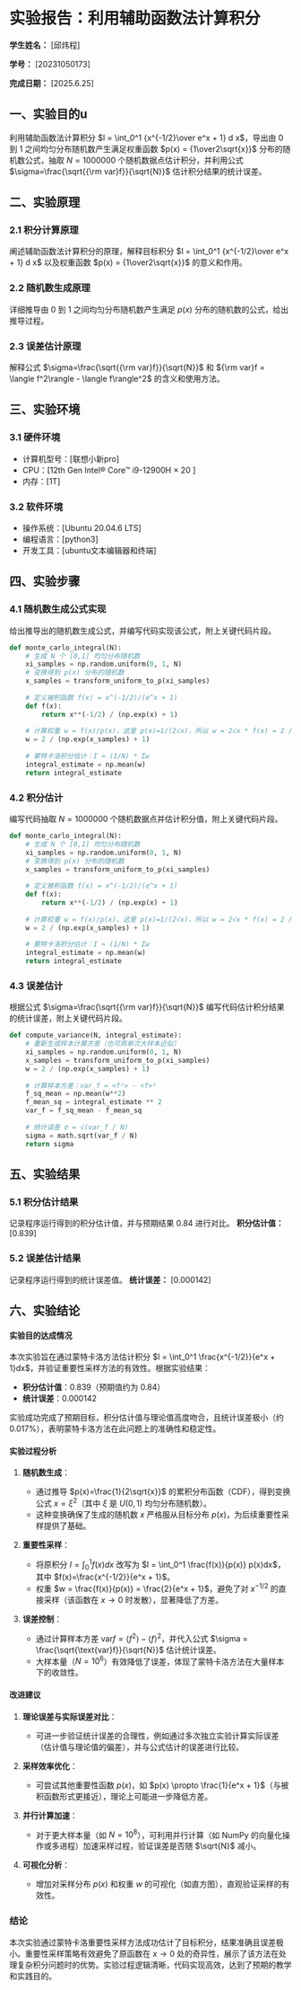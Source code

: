       
# 实验报告：利用辅助函数法计算积分

**学生姓名：** [邱炜程] 

**学号：** [20231050173] 

**完成日期：** [2025.6.25]

## 一、实验目的u
利用辅助函数法计算积分 $I = \int_0^1 {x^{-1/2}\over e^x + 1} d x$，导出由 0 到 1 之间均匀分布随机数产生满足权重函数 $p(x) = {1\over2\sqrt{x}}$ 分布的随机数公式，抽取 $N = 1000000$ 个随机数据点估计积分，并利用公式 $\sigma=\frac{\sqrt{{\rm var}f}}{\sqrt{N}}$ 估计积分结果的统计误差。

## 二、实验原理
### 2.1 积分计算原理
阐述辅助函数法计算积分的原理，解释目标积分 $I = \int_0^1 {x^{-1/2}\over e^x + 1} d x$ 以及权重函数 $p(x) = {1\over2\sqrt{x}}$ 的意义和作用。

### 2.2 随机数生成原理
详细推导由 0 到 1 之间均匀分布随机数产生满足 $p(x)$ 分布的随机数的公式，给出推导过程。

### 2.3 误差估计原理
解释公式 $\sigma=\frac{\sqrt{{\rm var}f}}{\sqrt{N}}$ 和 ${\rm var}f = \langle f^2\rangle - \langle f\rangle^2$ 的含义和使用方法。

## 三、实验环境
### 3.1 硬件环境
- 计算机型号：[联想小新pro]
- CPU：[12th Gen Intel® Core™ i9-12900H × 20 ]
- 内存：[1T]

### 3.2 软件环境
- 操作系统：[Ubuntu 20.04.6 LTS]
- 编程语言：[python3]
- 开发工具：[ubuntu文本编辑器和终端]

## 四、实验步骤
### 4.1 随机数生成公式实现
给出推导出的随机数生成公式，并编写代码实现该公式，附上关键代码片段。
```python
def monte_carlo_integral(N):
    # 生成 N 个 [0,1] 均匀分布随机数
    xi_samples = np.random.uniform(0, 1, N)  
    # 变换得到 p(x) 分布的随机数
    x_samples = transform_uniform_to_p(xi_samples)  
    
    # 定义被积函数 f(x) = x^(-1/2)/(e^x + 1)
    def f(x):
        return x**(-1/2) / (np.exp(x) + 1)
    
    # 计算权重 w = f(x)/p(x)，这里 p(x)=1/(2√x)，所以 w = 2√x * f(x) = 2 / (e^x + 1)
    w = 2 / (np.exp(x_samples) + 1)  
    
    # 蒙特卡洛积分估计：I ≈ (1/N) * Σw
    integral_estimate = np.mean(w)  
    return integral_estimate
```

### 4.2 积分估计
编写代码抽取 $N = 1000000$ 个随机数据点并估计积分值，附上关键代码片段。
```python
def monte_carlo_integral(N):
    # 生成 N 个 [0,1] 均匀分布随机数
    xi_samples = np.random.uniform(0, 1, N)  
    # 变换得到 p(x) 分布的随机数
    x_samples = transform_uniform_to_p(xi_samples)  
    
    # 定义被积函数 f(x) = x^(-1/2)/(e^x + 1)
    def f(x):
        return x**(-1/2) / (np.exp(x) + 1)
    
    # 计算权重 w = f(x)/p(x)，这里 p(x)=1/(2√x)，所以 w = 2√x * f(x) = 2 / (e^x + 1)
    w = 2 / (np.exp(x_samples) + 1)  
    
    # 蒙特卡洛积分估计：I ≈ (1/N) * Σw
    integral_estimate = np.mean(w)  
    return integral_estimate

```

### 4.3 误差估计
根据公式 $\sigma=\frac{\sqrt{{\rm var}f}}{\sqrt{N}}$ 编写代码估计积分结果的统计误差，附上关键代码片段。
```python
def compute_variance(N, integral_estimate):
    # 重新生成样本计算方差（也可用单次大样本近似）
    xi_samples = np.random.uniform(0, 1, N)
    x_samples = transform_uniform_to_p(xi_samples)
    w = 2 / (np.exp(x_samples) + 1)
    
    # 计算样本方差：var_f = <f²> - <f>²
    f_sq_mean = np.mean(w**2)
    f_mean_sq = integral_estimate ** 2
    var_f = f_sq_mean - f_mean_sq  
    
    # 统计误差 σ = √(var_f / N)
    sigma = math.sqrt(var_f / N)  
    return sigma

```

## 五、实验结果
### 5.1 积分估计结果
记录程序运行得到的积分估计值，并与预期结果 0.84 进行对比。
**积分估计值：** [0.839]

### 5.2 误差估计结果
记录程序运行得到的统计误差值。
**统计误差：** [0.000142]

## 六、实验结论

#### 实验目的达成情况

本次实验旨在通过蒙特卡洛方法估计积分 $I = \int_0^1 \frac{x^{-1/2}}{e^x + 1}dx$，并验证重要性采样方法的有效性。根据实验结果：

- **积分估计值**：0.839（预期值约为 0.84）
- **统计误差**：0.000142

实验成功完成了预期目标，积分估计值与理论值高度吻合，且统计误差极小（约 0.017%），表明蒙特卡洛方法在此问题上的准确性和稳定性。

#### 实验过程分析

1. **随机数生成**：
   - 通过推导 $p(x)=\frac{1}{2\sqrt{x}}$ 的累积分布函数（CDF），得到变换公式 $x = \xi^2$（其中 $\xi$ 是 $U(0,1)$ 均匀分布随机数）。
   - 这种变换确保了生成的随机数 $x$ 严格服从目标分布 $p(x)$，为后续重要性采样提供了基础。

2. **重要性采样**：
   - 将原积分 $I = \int_0^1 f(x)dx$ 改写为 $I = \int_0^1 \frac{f(x)}{p(x)} p(x)dx$，其中 $f(x)=\frac{x^{-1/2}}{e^x + 1}$。
   - 权重 $w = \frac{f(x)}{p(x)} = \frac{2}{e^x + 1}$，避免了对 $x^{-1/2}$ 的直接采样（该函数在 $x \to 0$ 时发散），显著降低了方差。

3. **误差控制**：
   - 通过计算样本方差 $\text{var}f = \langle f^2 \rangle - \langle f \rangle^2$，并代入公式 $\sigma = \frac{\sqrt{\text{var}f}}{\sqrt{N}}$ 估计统计误差。
   - 大样本量（$N=10^6$）有效降低了误差，体现了蒙特卡洛方法在大量样本下的收敛性。

#### 改进建议

1. **理论误差与实际误差对比**：
   - 可进一步验证统计误差的合理性，例如通过多次独立实验计算实际误差（估计值与理论值的偏差），并与公式估计的误差进行比较。

2. **采样效率优化**：
   - 可尝试其他重要性函数 $p(x)$，如 $p(x) \propto \frac{1}{e^x + 1}$（与被积函数形式更接近），理论上可能进一步降低方差。

3. **并行计算加速**：
   - 对于更大样本量（如 $N=10^8$），可利用并行计算（如 NumPy 的向量化操作或多进程）加速采样过程，验证误差是否随 $\sqrt{N}$ 减小。

4. **可视化分析**：
   - 增加对采样分布 $p(x)$ 和权重 $w$ 的可视化（如直方图），直观验证采样的有效性。

### 结论

本次实验通过蒙特卡洛重要性采样方法成功估计了目标积分，结果准确且误差极小。重要性采样策略有效避免了原函数在 $x \to 0$ 处的奇异性，展示了该方法在处理复杂积分问题时的优势。实验过程逻辑清晰，代码实现高效，达到了预期的教学和实践目的。
        
